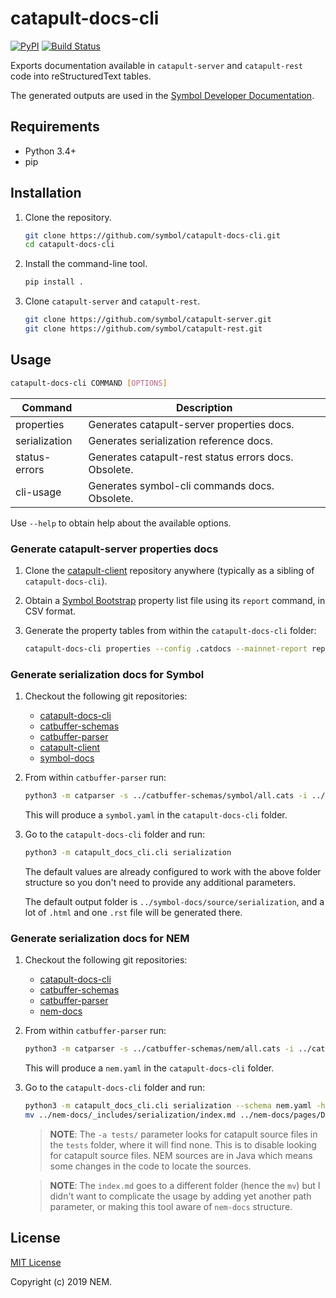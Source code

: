 # catapult-docs-cli

[![PyPI](https://img.shields.io/pypi/v/catapultdocscli)](https://pypi.org/project/catapultdocscli/)
[![Build Status](https://travis-ci.com/symbol/catapult-docs-cli.svg?branch=master)](https://travis-ci.com/symbol/catapult-docs-cli)

Exports documentation available in ``catapult-server`` and ``catapult-rest`` code into reStructuredText tables.

The generated outputs are used in the [Symbol Developer Documentation](http://symbol.github.io).

## Requirements

- Python 3.4+
- pip

## Installation

1. Clone the repository.

   ``` bash
   git clone https://github.com/symbol/catapult-docs-cli.git
   cd catapult-docs-cli
   ```

2. Install the command-line tool.

   ``` bash
   pip install .
   ```

3. Clone ``catapult-server`` and ``catapult-rest``.

   ``` bash
   git clone https://github.com/symbol/catapult-server.git
   git clone https://github.com/symbol/catapult-rest.git
   ```

## Usage

``` bash
catapult-docs-cli COMMAND [OPTIONS]
```

| Command       | Description                                           |
| ------------- | ----------------------------------------------------- |
| properties    | Generates catapult-server properties docs.            |
| serialization | Generates serialization reference docs.               |
| status-errors | Generates catapult-rest status errors docs. Obsolete. |
| cli-usage     | Generates symbol-cli commands docs. Obsolete.         |

Use ``--help`` to obtain help about the available options.

### Generate catapult-server properties docs

1. Clone the [catapult-client](git@github.com:symbol/catapult-client.git) repository anywhere (typically as a sibling of ``catapult-docs-cli``).

2. Obtain a [Symbol Bootstrap](https://github.com/symbol/symbol-bootstrap) property list file using its ``report`` command, in CSV format.

3. Generate the property tables from within the ``catapult-docs-cli`` folder:

   ``` bash
   catapult-docs-cli properties --config .catdocs --mainnet-report report-file.csv --source-catapult-path path-to-catapult
   ```

### Generate serialization docs for Symbol

1. Checkout the following git repositories:

   - [catapult-docs-cli](git@github.com:symbol/catapult-docs-cli.git)
   - [catbuffer-schemas](git@github.com:symbol/catbuffer-schemas.git)
   - [catbuffer-parser](git@github.com:symbol/catbuffer-parser.git)
   - [catapult-client](git@github.com:symbol/catapult-client.git)
   - [symbol-docs](git@github.com:symbol/symbol-docs.git)

2. From within ``catbuffer-parser`` run:

   ``` bash
   python3 -m catparser -s ../catbuffer-schemas/symbol/all.cats -i ../catbuffer-schemas/symbol/ > ../catapult-docs-cli/symbol.yaml
   ```

   This will produce a ``symbol.yaml`` in the ``catapult-docs-cli`` folder.

3. Go to the ``catapult-docs-cli`` folder and run:

   ``` bash
   python3 -m catapult_docs_cli.cli serialization
   ```

   The default values are already configured to work with the above folder structure so you don't need to provide any additional parameters.

   The default output folder is ``../symbol-docs/source/serialization``, and a lot of ``.html`` and one ``.rst`` file will be generated there.

### Generate serialization docs for NEM

1. Checkout the following git repositories:

   - [catapult-docs-cli](git@github.com:symbol/catapult-docs-cli.git)
   - [catbuffer-schemas](git@github.com:symbol/catbuffer-schemas.git)
   - [catbuffer-parser](git@github.com:symbol/catbuffer-parser.git)
   - [nem-docs](git@github.com:NemProject/nem-docs.git)

2. From within ``catbuffer-parser`` run:

   ``` bash
   python3 -m catparser -s ../catbuffer-schemas/nem/all.cats -i ../catbuffer-schemas/nem/ > ../catapult-docs-cli/nem.yaml
   ```

   This will produce a ``nem.yaml`` in the ``catapult-docs-cli`` folder.

3. Go to the ``catapult-docs-cli`` folder and run:

   ``` bash
   python3 -m catapult_docs_cli.cli serialization --schema nem.yaml -h ../catbuffer-schemas/nem -a tests/ -d ../nem-docs/_includes/serialization/ -f md
   mv ../nem-docs/_includes/serialization/index.md ../nem-docs/pages/Developers/serialization/index.md
   ```

   > **NOTE**: The ``-a tests/`` parameter looks for catapult source files in the ``tests`` folder, where it will find none. This is to disable looking for catapult source files. NEM sources are in Java which means some changes in the code to locate the sources.

   > **NOTE**: The ``index.md`` goes to a different folder (hence the ``mv``) but I didn't want to complicate the usage by adding yet another path parameter, or making this tool aware of ``nem-docs`` structure.

## License

[MIT License](LICENSE.md)

Copyright (c) 2019 NEM.
